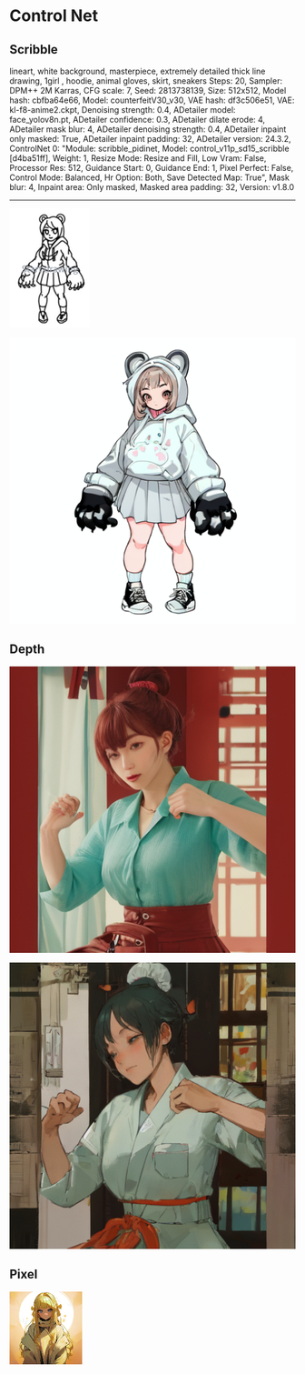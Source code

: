 # Control Net

## Scribble

lineart, white background, masterpiece, extremely detailed thick line drawing, 1girl , hoodie, animal gloves, skirt, sneakers
Steps: 20, Sampler: DPM++ 2M Karras, CFG scale: 7, Seed: 2813738139, Size: 512x512, Model hash: cbfba64e66, Model: counterfeitV30_v30, VAE hash: df3c506e51, VAE: kl-f8-anime2.ckpt, Denoising strength: 0.4, ADetailer model: face_yolov8n.pt, ADetailer confidence: 0.3, ADetailer dilate erode: 4, ADetailer mask blur: 4, ADetailer denoising strength: 0.4, ADetailer inpaint only masked: True, ADetailer inpaint padding: 32, ADetailer version: 24.3.2, ControlNet 0: "Module: scribble_pidinet, Model: control_v11p_sd15_scribble [d4ba51ff], Weight: 1, Resize Mode: Resize and Fill, Low Vram: False, Processor Res: 512, Guidance Start: 0, Guidance End: 1, Pixel Perfect: False, Control Mode: Balanced, Hr Option: Both, Save Detected Map: True", Mask blur: 4, Inpaint area: Only masked, Masked area padding: 32, Version: v1.8.0

---

![image](https://github.com/shingugitvr000/AI_Project/blob/main/ControlNet/Scribble_01.png?raw=true)

![image](https://github.com/shingugitvr000/AI_Project/blob/main/ControlNet/Scribble_02.png?raw=true)

## Depth

![image](https://github.com/shingugitvr000/AI_Project/blob/main/ControlNet/Depth_01.png?raw=true)

![image](https://github.com/shingugitvr000/AI_Project/blob/main/ControlNet/Depth_02.png?raw=true)

## Pixel

![image](https://github.com/shingugitvr000/AI_Project/blob/main/ControlNet/Pixel.png?raw=true)
